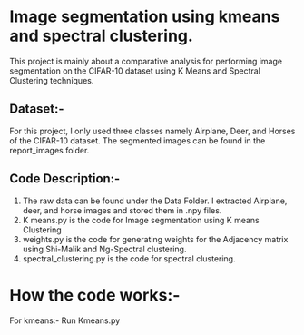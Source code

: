 # Image segmentation using kmeans and spectral clustering.

This project is mainly about a comparative analysis for performing image segmentation on the CIFAR-10 dataset using K Means and Spectral Clustering techniques.

## Dataset:-
For this project, I only used three classes namely Airplane, Deer, and Horses of the CIFAR-10 dataset. The segmented images can be found in the report_images folder.

## Code Description:-
1) The raw data can be found under the Data Folder. I extracted Airplane, deer, and horse images and stored them in .npy files.
2) K means.py is the code for Image segmentation using K means Clustering
3) weights.py is the code for generating weights for the Adjacency matrix using Shi-Malik and Ng-Spectral clustering.
4) spectral_clustering.py is the code for spectral clustering.

# How the code works:-
For kmeans:- Run Kmeans.py 

